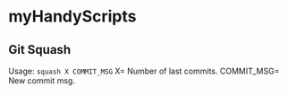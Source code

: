 # myHandyScripts

## Git Squash
Usage: `squash X COMMIT_MSG`
X= Number of last commits.
COMMIT_MSG= New commit msg.
